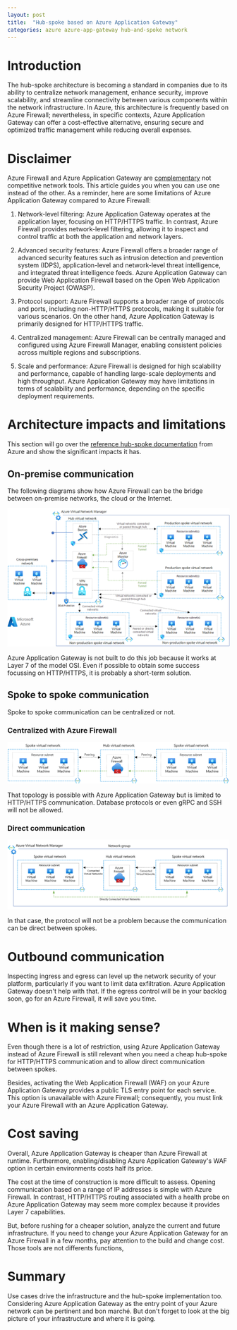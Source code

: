 ```yaml
---
layout: post
title:  "Hub-spoke based on Azure Application Gateway"
categories: azure azure-app-gateway hub-and-spoke network
---
```

# Introduction

The hub-spoke architecture is becoming a standard in companies due to its ability to centralize network management, enhance security, improve scalability, and streamline connectivity between various components within the network infrastructure. In Azure, this architecture is frequently based on Azure Firewall; nevertheless, in specific contexts, Azure Application Gateway can offer a cost-effective alternative, ensuring secure and optimized traffic management while reducing overall expenses.

# Disclaimer

Azure Firewall and Azure Application Gateway are [complementary](https://learn.microsoft.com/en-us/azure/architecture/example-scenario/gateway/firewall-application-gateway) not competitive network tools. This article guides you when you can use one instead of the other. As a reminder, here are some limitations of Azure Application Gateway compared to Azure Firewall:

1. Network-level filtering: Azure Application Gateway operates at the application layer, focusing on HTTP/HTTPS traffic. In contrast, Azure Firewall provides network-level filtering, allowing it to inspect and control traffic at both the application and network layers.

2. Advanced security features: Azure Firewall offers a broader range of advanced security features such as intrusion detection and prevention system (IDPS), application-level and network-level threat intelligence, and integrated threat intelligence feeds. Azure Application Gateway can provide Web Application Firewall based on the Open Web Application Security Project (OWASP).

3. Protocol support: Azure Firewall supports a broader range of protocols and ports, including non-HTTP/HTTPS protocols, making it suitable for various scenarios. On the other hand, Azure Application Gateway is primarily designed for HTTP/HTTPS traffic.

4. Centralized management: Azure Firewall can be centrally managed and configured using Azure Firewall Manager, enabling consistent policies across multiple regions and subscriptions.

5. Scale and performance: Azure Firewall is designed for high scalability and performance, capable of handling large-scale deployments and high throughput. Azure Application Gateway may have limitations in terms of scalability and performance, depending on the specific deployment requirements.

# Architecture impacts and limitations

This section will go over the [reference hub-spoke documentation](https://learn.microsoft.com/en-us/azure/architecture/reference-architectures/hybrid-networking/hub-spoke?tabs=cli) from Azure and show the significant impacts it has.

## On-premise communication

The following diagrams show how Azure Firewall can be the bridge between on-premise networks, the cloud or the Internet.

![Firewall based hub-spoke](/assets/2023-06-11-hub-and-spoke-based-on-azure-app-gateway/firewall-based-hub-spoke.png)

Azure Application Gateway is not built to do this job because it works at Layer 7 of the model OSI. Even if possible to obtain some success focussing on HTTP/HTTPS, it is probably a short-term solution.


## Spoke to spoke communication

Spoke to spoke communication can be centralized or not.

### Centralized with Azure Firewall

![Firewall based hub-spoke - spoke to spoke routing](/assets/2023-06-11-hub-and-spoke-based-on-azure-app-gateway/spoke-spoke-routing.png)

That topology is possible with Azure Application Gateway but is limited to HTTP/HTTPS communication. Database protocols or even gRPC and SSH will not be allowed.


### Direct communication

![Firewall based hub-spoke - mesh routing](/assets/2023-06-11-hub-and-spoke-based-on-azure-app-gateway/spoke-spoke-avnm.png)

In that case, the protocol will not be a problem because the communication can be direct between spokes.


# Outbound communication

Inspecting ingress and egress can level up the network security of your platform, particularly if you want to limit data exfiltration. Azure Application Gateway doesn't help with that. If the egress control will be in your backlog soon, go for an Azure Firewall, it will save you time.


# When is it making sense?

Even though there is a lot of restriction, using Azure Application Gateway instead of Azure Firewall is still relevant when you need a cheap hub-spoke for HTTP/HTTPS communication and to allow direct communication between spokes.

Besides, activating the Web Application Firewall (WAF) on your Azure Application Gateway provides a public TLS entry point for each service. This option is unavailable with Azure Firewall; consequently, you must link your Azure Firewall with an Azure Application Gateway.

# Cost saving

Overall, Azure Application Gateway is cheaper than Azure Firewall at runtime. Furthermore, enabling/disabling Azure Application Gateway's WAF option in certain environments costs half its price.

The cost at the time of construction is more difficult to assess. Opening communication based on a range of IP addresses is simple with Azure Firewall. In contrast, HTTP/HTTPS routing associated with a health probe on Azure Application Gateway may seem more complex because it provides Layer 7 capabilities.

But, before rushing for a cheaper solution, analyze the current and future infrastructure. If you need to change your Azure Application Gateway for an Azure Firewall in a few months, pay attention to the build and change cost. Those tools are not differents functions, 

# Summary

Use cases drive the infrastructure and the hub-spoke implementation too. Considering Azure Application Gateway as the entry point of your Azure network can be pertinent and bon marché. But don't forget to look at the big picture of your infrastructure and where it is going. 
